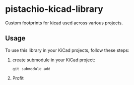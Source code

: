 # pistachio-kicad-library
Custom footprints for kicad used across various projects.

## Usage
To use this library in your KiCad projects, follow these steps:
1. create submodule in your KiCad project:
   ```
   git submodule add

2. Profit
